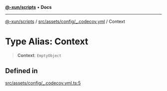 [**@-xun/scripts**](../../../../../README.md) • **Docs**

***

[@-xun/scripts](../../../../../README.md) / [src/assets/config/\_.codecov.yml](../README.md) / Context

# Type Alias: Context

> **Context**: `EmptyObject`

## Defined in

[src/assets/config/\_.codecov.yml.ts:5](https://github.com/Xunnamius/xscripts/blob/5eb9deff748ee6e4af3c57a16f6370d16bb97bfb/src/assets/config/_.codecov.yml.ts#L5)
